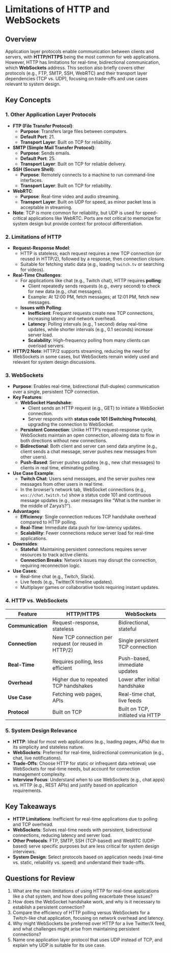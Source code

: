 # Limitations of HTTP and WebSockets

## Overview

Application layer protocols enable communication between clients and servers, with **HTTP/HTTPS** being the most common for web applications. However, HTTP has limitations for real-time, bidirectional communication, which **WebSockets** address. This section also briefly covers other protocols (e.g., FTP, SMTP, SSH, WebRTC) and their transport layer dependencies (TCP vs. UDP), focusing on trade-offs and use cases relevant to system design.

## Key Concepts

### 1. Other Application Layer Protocols

- **FTP (File Transfer Protocol)**:
  - **Purpose**: Transfers large files between computers.
  - **Default Port**: 21.
  - **Transport Layer**: Built on TCP for reliability.
- **SMTP (Simple Mail Transfer Protocol)**:
  - **Purpose**: Sends emails.
  - **Default Port**: 25.
  - **Transport Layer**: Built on TCP for reliable delivery.
- **SSH (Secure Shell)**:
  - **Purpose**: Remotely connects to a machine to run command-line interfaces.
  - **Transport Layer**: Built on TCP for reliability.
- **WebRTC**:
  - **Purpose**: Real-time video and audio streaming.
  - **Transport Layer**: Built on UDP for speed, as minor packet loss is acceptable in streaming.
- **Note**: TCP is more common for reliability, but UDP is used for speed-critical applications like WebRTC. Ports are not critical to memorize for system design but provide context for protocol differentiation.

### 2. Limitations of HTTP

- **Request-Response Model**:
  - HTTP is stateless; each request requires a new TCP connection (or reused in HTTP/2), followed by a response, then connection closure.
  - Suitable for fetching static data (e.g., loading `twitch.tv` or searching for videos).
- **Real-Time Challenges**:
  - For applications like chat (e.g., Twitch chat), HTTP requires **polling**:
    - Client repeatedly sends requests (e.g., every second) to check for new data (e.g., chat messages).
    - Example: At 12:00 PM, fetch messages; at 12:01 PM, fetch new messages.
  - **Issues with Polling**:
    - **Inefficient**: Frequent requests create new TCP connections, increasing latency and network overhead.
    - **Latency**: Polling intervals (e.g., 1 second) delay real-time updates, while shorter intervals (e.g., 0.1 seconds) increase server load.
    - **Scalability**: High-frequency polling from many clients can overload servers.
- **HTTP/2 Note**: HTTP/2 supports streaming, reducing the need for WebSockets in some cases, but WebSockets remain widely used and relevant for system design discussions.

### 3. WebSockets

- **Purpose**: Enables real-time, bidirectional (full-duplex) communication over a single, persistent TCP connection.
- **Key Features**:
  - **WebSocket Handshake**:
    - Client sends an HTTP request (e.g., GET) to initiate a WebSocket connection.
    - Server responds with **status code 101 (Switching Protocols)**, upgrading the connection to WebSocket.
  - **Persistent Connection**: Unlike HTTP’s request-response cycle, WebSockets maintain an open connection, allowing data to flow in both directions without new connections.
  - **Bidirectional**: Both client and server can send data anytime (e.g., client sends a chat message, server pushes new messages from other users).
  - **Push-Based**: Server pushes updates (e.g., new chat messages) to clients in real time, eliminating polling.
- **Use Case Example**:
  - **Twitch Chat**: Users send messages, and the server pushes new messages from other users in real time.
  - In the browser’s network tab, WebSocket connections (e.g., `wss://chat.twitch.tv`) show a status code 101 and continuous message updates (e.g., user messages like “What is the number in the middle of Zarya’s?”).
- **Advantages**:
  - **Efficiency**: Single connection reduces TCP handshake overhead compared to HTTP polling.
  - **Real-Time**: Immediate data push for low-latency updates.
  - **Scalability**: Fewer connections reduce server load for real-time applications.
- **Downsides**:
  - **Stateful**: Maintaining persistent connections requires server resources to track active clients.
  - **Connection Breaks**: Network issues may disrupt the connection, requiring reconnection logic.
- **Use Cases**:
  - Real-time chat (e.g., Twitch, Slack).
  - Live feeds (e.g., Twitter/X timeline updates).
  - Multiplayer games or collaborative tools requiring instant updates.

### 4. HTTP vs. WebSockets

| Feature           | HTTP/HTTPS                                           | WebSockets                       |
| ----------------- | ---------------------------------------------------- | -------------------------------- |
| **Communication** | Request-response, stateless                          | Bidirectional, stateful          |
| **Connection**    | New TCP connection per request (or reused in HTTP/2) | Single persistent TCP connection |
| **Real-Time**     | Requires polling, less efficient                     | Push-based, immediate updates    |
| **Overhead**      | Higher due to repeated TCP handshakes                | Lower after initial handshake    |
| **Use Case**      | Fetching web pages, APIs                             | Real-time chat, live feeds       |
| **Protocol**      | Built on TCP                                         | Built on TCP, initiated via HTTP |

### 5. System Design Relevance

- **HTTP**: Ideal for most web applications (e.g., loading pages, APIs) due to its simplicity and stateless nature.
- **WebSockets**: Preferred for real-time, bidirectional communication (e.g., chat, live notifications).
- **Trade-Offs**: Choose HTTP for static or infrequent data retrieval; use WebSockets for real-time needs, but account for connection management complexity.
- **Interview Focus**: Understand when to use WebSockets (e.g., chat apps) vs. HTTP (e.g., REST APIs) and justify based on application requirements.

## Key Takeaways

- **HTTP Limitations**: Inefficient for real-time applications due to polling and TCP overhead.
- **WebSockets**: Solves real-time needs with persistent, bidirectional connections, reducing latency and server load.
- **Other Protocols**: FTP, SMTP, SSH (TCP-based) and WebRTC (UDP-based) serve specific purposes but are less critical for system design interviews.
- **System Design**: Select protocols based on application needs (real-time vs. static, reliability vs. speed) and understand their trade-offs.

## Questions for Review

1. What are the main limitations of using HTTP for real-time applications like a chat system, and how does polling exacerbate these issues?
2. How does the WebSocket handshake work, and why is it necessary to establish a persistent connection?
3. Compare the efficiency of HTTP polling versus WebSockets for a Twitch-like chat application, focusing on network overhead and latency.
4. Why might WebSockets be preferred over HTTP for a live Twitter/X feed, and what challenges might arise from maintaining persistent connections?
5. Name one application layer protocol that uses UDP instead of TCP, and explain why UDP is suitable for its use case.

